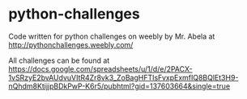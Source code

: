 # python-challenges
Code written for python challenges on weebly by Mr. Abela at http://pythonchallenges.weebly.com/

All challenges can be found at https://docs.google.com/spreadsheets/u/1/d/e/2PACX-1vSRzyE2bvAUdvuVItR4Zr8vk3_ZoBagHFTIsFvxpExmfIQ8BQlEt3H9-nQhdm8KtijjpBDkPwP-K6r5/pubhtml?gid=137603664&single=true
